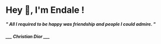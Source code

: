 <h1 title="head"> Hey 👋, I'm Endale !</h1>

**<h5><i>" All I required to be happy was friendship and people I could admire. "</i></h5>**

*<b>___ Christian Dior ___</b>*
